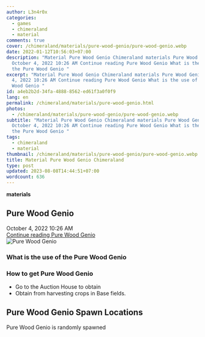 ```yaml
---
author: L3n4r0x
categories:
  - games
  - chimeraland
  - material
comments: true
cover: /chimeraland/materials/pure-wood-genio/pure-wood-genio.webp
date: 2022-01-12T10:56:03+07:00
description: "Material Pure Wood Genio Chimeraland materials Pure Wood Genio
  October 4, 2022 10:26 AM Continue reading Pure Wood Genio What is the use of
  the Pure Wood Genio "
excerpt: "Material Pure Wood Genio Chimeraland materials Pure Wood Genio October
  4, 2022 10:26 AM Continue reading Pure Wood Genio What is the use of the Pure
  Wood Genio "
id: a4eb2b2d-34fa-4888-8562-ed61f3a0f0f9
lang: en
permalink: /chimeraland/materials/pure-wood-genio.html
photos:
  - /chimeraland/materials/pure-wood-genio/pure-wood-genio.webp
subtitle: "Material Pure Wood Genio Chimeraland materials Pure Wood Genio
  October 4, 2022 10:26 AM Continue reading Pure Wood Genio What is the use of
  the Pure Wood Genio "
tags:
  - chimeraland
  - material
thumbnail: /chimeraland/materials/pure-wood-genio/pure-wood-genio.webp
title: Material Pure Wood Genio Chimeraland
type: post
updated: 2023-08-08T14:44:51+07:00
wordcount: 636
---
```


<link
  rel="stylesheet"
  href="https://rawcdn.githack.com/dimaslanjaka/Web-Manajemen/870a349/css/bootstrap-5-3-0-alpha3-wrapper.css"
/>
<section id="bootstrap-wrapper">
  <div data-bs-theme="dark">
    <div
      class="row g-0 border rounded overflow-hidden flex-md-row mb-4 shadow-sm position-relative bg-dark text-light"
    >
      <div class="col p-4 d-flex flex-column position-static">
        <strong class="d-inline-block mb-2 text-success">materials</strong>
        <h2 class="mb-0">Pure Wood Genio</h2>
        <div class="mb-1 text-muted">October 4, 2022 10:26 AM</div>
        <a
          href="/chimeraland/materials/pure-wood-genio.html"
          class="stretched-link d-none text-primary"
          >Continue reading Pure Wood Genio</a
        >
      </div>
      <div class="col-auto d-none d-md-block d-lg-block">
        <img
          src="https://www.webmanajemen.com/chimeraland/materials/pure-wood-genio/pure-wood-genio.webp"
          alt="Pure Wood Genio"
        />
      </div>
    </div>
    <div class="row">
      <div class="col-lg-6 col-12 mb-2">
        <div class="card">
          <div class="card-body">
            <h3 class="card-title">What is the use of the Pure Wood Genio</h3>
            <div class="card-text"><ul></ul></div>
          </div>
        </div>
      </div>
      <div class="col-lg-6 col-12 mb-2">
        <div class="card">
          <div class="card-body">
            <h3 class="card-title">How to get Pure Wood Genio</h3>
            <div class="card-text">
              <ul>
                <li>Go to the Auction House to obtain</li>
                <li>Obtain from harvesting crops in Base fields.</li>
              </ul>
            </div>
          </div>
        </div>
      </div>
      <div class="col-12 mb-2">
        <h2>Pure Wood Genio Spawn Locations</h2>
        <p>Pure Wood Genio is randomly spawned</p>
      </div>
    </div>
  </div>
</section>